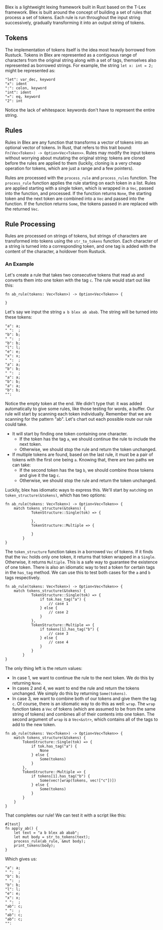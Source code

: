 Blex is a lightweight lexing framework built in Rust based on the T-Lex framework. Blex is built around the concept of building a set of rules that process a set of tokens. Each rule is run throughout the input string successively, gradually transforming it into an output string of tokens.

## Tokens

The implementation of tokens itself is the idea most heavily borrowed from Rustuck. Tokens in Blex are represented as a contiguous range of characters from the original string along with a set of tags, themselves also represented as borrowed strings. For example, the string `let x: int = 2;` might be represented as:

```
"let": var_dec, keyword
"x": ident
":": colon, keyword
"int": ident
"=": eq, keyword
"2": int
```

Notice the lack of whitespace: keywords don't have to represent the entire string.

## Rules

Rules in Blex are any function that transforms a vector of tokens into an optional vector of tokens. In Rust, that refers to this trait bound: `Fn(Vec<Token>) -> Option<Vec<Token>>`. Rules may modify the input tokens without worrying about mutating the original string: tokens are cloned before the rules are applied to them (luckily, cloning is a very cheap operation for tokens, which are just a range and a few pointers). 

Rules are processed with the `process_rule` and `process_rules` function. The `process_rule` function applies the rule starting on each token in a list. Rules are applied starting with a single token, which is wrapped in a `Vec`, passed into the function, and processed. If the function returns `None`, the starting token and the next token are combined into a `Vec` and passed into the function. If the function returns `Some`, the tokens passed in are replaced with the returned `Vec`. 

## Rule Processing

Rules are processed on strings of tokens, but strings of characters are transformed into tokens using the `str_to_tokens` function. Each character of a string is turned into a corresponding token, and one tag is added with the content of the character, a holdover from Rustuck. 

### An Example

Let's create a rule that takes two consecutive tokens that read `ab` and converts them into one token with the tag `c`. The rule would start out like this:

```
fn ab_rule(tokens: Vec<Token>) -> Option<Vec<Token>> {

}
```

Let's say we input the string `a b blex ab abab`. The string will be turned into these tokens:

```
"a": a; 
" ":  ; 
"b": b; 
" ":  ; 
"b": b; 
"l": l; 
"e": e; 
"x": x;
" ":  ;
"a": a;
"b": b;
" ":  ;
"a": a;
"b": b;
"a": a;
"b": b;
"":
```

Notice the empty token at the end. We didn't type that: it was added automatically to give some rules, like those testing for words, a buffer. 
Our rule will start by scanning each token individually. Remember that we are scanning for the pattern "ab". Let's chart out each possible route our rule could take.

- It will start by finding one token containing one character.
	- If the token has the tag `a`, we should continue the rule to include the next token.
	- Otherwise, we should stop the rule and return the token unchanged.
- If multiple tokens are found, based on the last rule, it must be a pair of tokens with the first one being `a`. Knowing that, there are two paths we can take:
	- If the second token has the tag `b`, we should combine those tokens and give it the tag `c`.
	- Otherwise, we should stop the rule and return the token unchanged.

Luckily, blex has idiomatic ways to express this. We'll start by `match`ing on `token_structure(&tokens)`, which has two options:

```
fn ab_rule(tokens: Vec<Token>) -> Option<Vec<Token>> {
	match tokens_structure(&tokens) {
            TokenStructure::Single(tok) => {
	            
            },
            TokenStructure::Multiple => {
				
            }
        }
}
```

The `token_structure` function takes in a borrowed `Vec` of tokens. If it finds that the `Vec` holds only one token, it returns that token wrapped in a `Single`. Otherwise, it returns `Multiple`. This is a safe way to guarantee the existence of one token.
There is also an idiomatic way to test a token for certain tags in the `has_tag` method. We can use this to test both cases for the `a` and `b` tags respectively.

```
fn ab_rule(tokens: Vec<Token>) -> Option<Vec<Token>> {
	match tokens_structure(&tokens) {
            TokenStructure::Single(tok) => {
	            if tok.has_tag("a") {
		            // case 1
                } else {
					// case 2
                }
            },
            TokenStructure::Multiple => {
				if tokens[1].has_tag("b") {
					// case 3
                } else {
					// case 4
                }
            }
        }
}
```

The only thing left is the return values: 
- In case 1, we want to continue the rule to the next token. We do this by returning `None`.
- In cases 2 and 4, we want to end the rule and return the tokens unchanged. We simply do this by returning `Some(tokens)`.
- In case 3, we want to combine both of our tokens and give them the tag `c`. Of course, there is an idiomatic way to do this as well: `wrap`. The `wrap` function takes a `Vec` of tokens (which are assumed to be from the same string of tokens) and combines all of their contents into one token. The second argument of `wrap` is a `Vec<&str>`, which contains all of the tags to add to the new token.

```
fn ab_rule(tokens: Vec<Token>) -> Option<Vec<Token>> {
	match tokens_structure(&tokens) {
		TokenStructure::Single(tok) => {
			if tok.has_tag("a") {
				None
			} else {
				Some(tokens)
			}
		},
		TokenStructure::Multiple => {
			if tokens[1].has_tag("b") {
				Some(vec![wrap(tokens, vec!["c"])])
			} else {
				Some(tokens)
			}
		}
	}
}
```

That completes our rule! We can test it with a script like this:

```
#[test]
fn apply_ab() {
	let text = "a b blex ab abab";
	let mut body = str_to_tokens(text);
	process_rule(ab_rule, &mut body);
	print_tokens(body);
}
```

Which gives us:

```
"a": a; 
" ":  ; 
"b": b; 
" ":  ; 
"b": b; 
"l": l; 
"e": e;
"x": x;
" ":  ;
"ab": c;
" ":  ;
"ab": c;
"ab": c;
"":
```